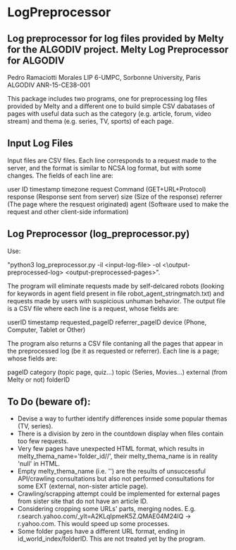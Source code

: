 # LogPreprocessor
Log preprocessor for log files provided by Melty for the ALGODIV project.
Melty Log Preprocessor for ALGODIV
----------------------------------

Pedro Ramaciotti Morales
LIP 6-UMPC, Sorbonne University, Paris
ALGODIV ANR-15-CE38-001

This package includes two programs, one for preprocessing log files provided by
Melty and a different one to build simple CSV dabatases of pages with useful data
such as the category (e.g. article, forum, video stream) and thema (e.g. series,
TV, sports) of each page.


Input Log Files
---------------

Input files are CSV files. Each line corresponds to a request made to the server,
and the format is similar to NCSA log format, but with some changes. The fields
of each line are:

user ID
timestamp
timezone
request Command (GET+URL+Protocol)
response (Response sent from server)
size (Size of the response)
referrer (The page where the resquest originated)
agent (Software used to make the request and other client-side information)


Log Preprocessor (log_preprocessor.py)
--------------------------------------

Use:

"python3 log_preprocessor.py -il \<input-log-file\> -ol <\output-preprocessed-log\> \<output-preprocessed-pages\>".

The program will eliminate requests made by self-delcared robots (looking for
keywords in agent field present in file robot_agent_stringmatch.txt) and requests
made by users with suspicious unhuman behavior. The output file is a CSV file
where each line is a request, whose fields are:

userID
timestamp
requested_pageID
referrer_pageID
device (Phone, Computer, Tablet or Other)

The program also returns a CSV file contaning all the pages that appear in the
preprocessed log (be it as requested or referrer). Each line is a page; whose fields are:

pageID
category (topic page, quiz...)
topic (Series, Movies...)
external (from Melty or not)
folderID


To Do (beware of):
------------------

* Devise a way to further identify differences inside some popular themas (TV, series).
* There is a division by zero in the countdown display when files contain too few requests.
* Very few pages have unexpected HTML format, which results in melty_thema_name='folder_id//',
  their melty_thema_name is in reality 'null' in HTML.
* Empty melty_thema_name (i.e. '') are the results of unsuccessful API/crawling consultations
  but also not performed consultations for some EXT (external, non-sister article page).
* Crawling/scrapping attempt could be implemented for external pages from sister site that
  do not have an article ID.
* Considering cropping some URLs' parts, merging nodes. E.g.
  r.search.yahoo.com/_ylt=A2KLqIpmeK5Z.QMAE04M24lQ -> r.yahoo.com. This would speed up
  some processes.
* Some folder pages have a different URL format, ending in id_world_index/folderID.
This are not treated yet by the program.
